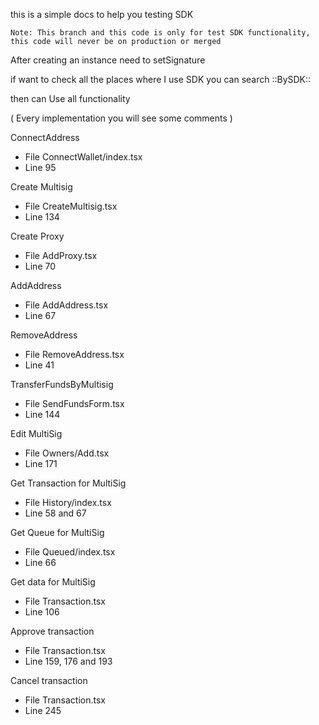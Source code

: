 this is a simple docs to help you testing SDK

```
Note: This branch and this code is only for test SDK functionality, this code will never be on production or merged
```
After creating an instance need to setSignature

if want to check all the places where I use SDK you can search ::BySDK::

then can Use all functionality

( Every implementation you will see some comments )

ConnectAddress
- File ConnectWallet/index.tsx
- Line 95

Create Multisig
- File CreateMultisig.tsx
- Line 134

Create Proxy
- File AddProxy.tsx
- Line 70

AddAddress
- File AddAddress.tsx
- Line 67

RemoveAddress
- File RemoveAddress.tsx
- Line 41

TransferFundsByMultisig
- File SendFundsForm.tsx
- Line 144

Edit MultiSig
- File Owners/Add.tsx
- Line 171

Get Transaction for MultiSig
- File History/index.tsx
- Line 58 and 67

Get Queue for MultiSig
- File Queued/index.tsx
- Line 66

Get data for MultiSig
- File Transaction.tsx
- Line 106

Approve transaction 
- File Transaction.tsx
- Line 159, 176 and 193

Cancel transaction 
- File Transaction.tsx
- Line 245



